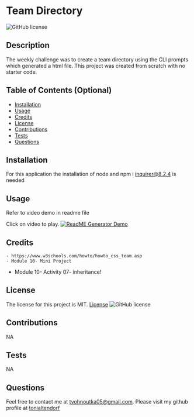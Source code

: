 # Team Directory
  ![GitHub license](https://img.shields.io/badge/license-MIT-blueviolet.svg)

  ## Description

  The weekly challenge was to create a team directory using the CLI prompts which generated a html file. This project was created from scratch with no starter code.

  ## Table of Contents (Optional)
    
  - [Installation](#Installation)
  - [Usage](#Usage)
  - [Credits](#Credits)
  - [License](#license)
  - [Contributions](#Contributions)
  - [Tests](#Tests)
  - [Questions](#Questions)
  
  ## Installation
  For this application the installation of node and npm i inquirer@8.2.4 is needed
  
  ## Usage
  Refer to video demo in readme file
  
  Click on video to play.
[![ReadME Generator Demo](https://img.youtube.com/vi/Gt3naRDuhZk/0.jpg)](https://www.youtube.com/watch?v=Gt3naRDuhZk)

  
  ## Credits
	- https://www.w3schools.com/howto/howto_css_team.asp
	- Module 10- Mini Project
  - Module 10- Activity 07- inheritance!


  
  ## License
  The license for this project is MIT.
  [License](#license)
  ![GitHub license](https://img.shields.io/badge/license-MIT-blueviolet.svg)
  
  ## Contributions
NA
  
  ## Tests
NA

  ## Questions
  Feel free to contact me at tvohnoutka05@gmail.com.
  Please visit my github profile at [tonialtendorf](https://github.com/tonialtendorf/)
